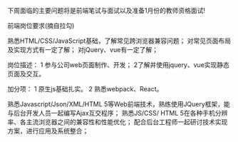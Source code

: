 下周面临的主要问题将是前端笔试与面试以及准备1月份的教师资格面试!


前端岗位要求(摘自拉勾)

熟悉HTML/CSS/JavaScript基础，了解常见跨浏览器兼容问题；
对常见页面布局及实现方式有一定了解；
对jQuery、vue有一定了解；


岗位描述：
1 参与公司web页面制作、开发；
2了解并使用jquery、vue实现静态页面及交互。

加分项：
1 原生js基础扎实。
2 熟悉webpack、React。



熟悉Javascript/Json/XML/HTML 5等Web前端技术，熟练使用JQuery框架，能与后台开发人员一起编写Ajax互交程序；
熟悉JS/CSS/ HTML 5在各种手机分辨率、各主流浏览器之间的兼容性和性能优化；
配合后台工程师一起研讨技术实现方案，进行应用及系统整合；

